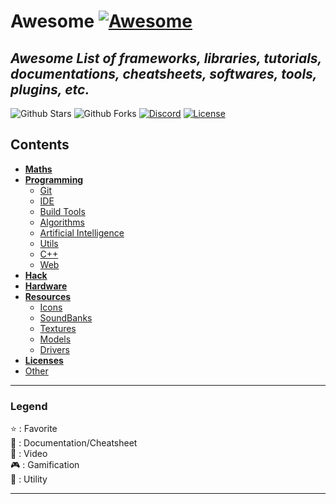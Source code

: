 # Awesome [![Awesome](https://awesome.re/badge-flat.svg)](https://awesome.re)

## *Awesome List of frameworks, libraries, tutorials, documentations, cheatsheets, softwares, tools, plugins, etc.*

![Github Stars](https://img.shields.io/github/stars/MorganCaron/Awesome?style=for-the-badge)
![Github Forks](https://img.shields.io/github/forks/MorganCaron/Awesome?style=for-the-badge)
[![Discord](https://img.shields.io/discord/268838260153909249?label=Chat&logo=Discord&style=for-the-badge)](https://discord.gg/mxZvun4)
[![License](https://img.shields.io/github/license/MorganCaron/Awesome?style=for-the-badge)](https://github.com/MorganCaron/Awesome/blob/master/LICENSE)

## Contents
- **[Maths](Maths/index.md)**
- **[Programming](Programming/index.md)**
	- [Git](Programming/Git.md)
	- [IDE](Programming/IDE.md)
	- [Build Tools](Programming/Build%20Tools.md)
	- [Algorithms](Programming/Algorithms.md)
	- [Artificial Intelligence](Programming/Artificial%20Intelligence.md)
	- [Utils](Programming/Utils.md)
	- [C++](Programming/C++.md)
	- [Web](Programming/Web/index.md)
- **[Hack](Hack.md)**
- **[Hardware](Hardware.md)**
- **[Resources](Resources.md)**
	- [Icons](Resources.md#Icons)
	- [SoundBanks](Resources.md#SoundBanks)
	- [Textures](Resources.md#Textures)
	- [Models](Resources.md#Models)
	- [Drivers](Resources.md#Drivers)
- **[Licenses](Licenses.md)**
- [Other](Other.md)

---

### Legend
:star: : Favorite\
:book: : Documentation/Cheatsheet\
:movie_camera: : Video\
:video_game: : Gamification\
:wrench: : Utility

---
